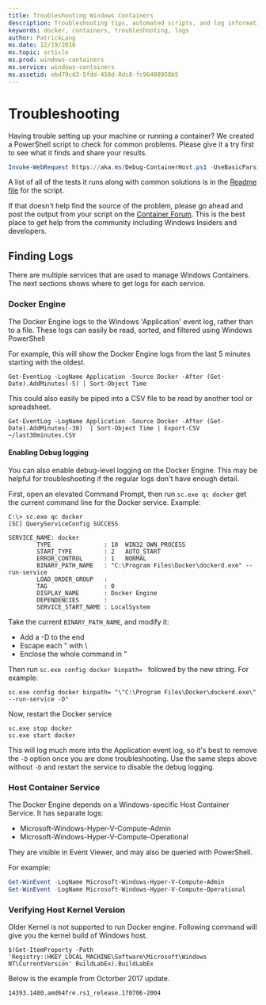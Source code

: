 ```yaml
---
title: Troubleshooting Windows Containers
description: Troubleshooting tips, automated scripts, and log information for Windows containers and Docker
keywords: docker, containers, troubleshooting, logs
author: PatrickLang
ms.date: 12/19/2016
ms.topic: article
ms.prod: windows-containers
ms.service: windows-containers
ms.assetid: ebd79cd3-5fdd-458d-8dc8-fc96408958b5
---
```


# Troubleshooting

Having trouble setting up your machine or running a container? We created a PowerShell script to check for common problems. Please give it a try first to see what it finds and share your results.

```PowerShell
Invoke-WebRequest https://aka.ms/Debug-ContainerHost.ps1 -UseBasicParsing | Invoke-Expression
```
A list of all of the tests it runs along with common solutions is in the [Readme file](https://github.com/Microsoft/Virtualization-Documentation/blob/live/windows-server-container-tools/Debug-ContainerHost/README.md) for the script.

If that doesn't help find the source of the problem, please go ahead and post the output from your script on the [Container Forum](https://social.msdn.microsoft.com/Forums/en-US/home?forum=windowscontainers). This is the best place to get help from the community including Windows Insiders and developers.


## Finding Logs
There are multiple services that are used to manage Windows Containers. The next sections shows where to get logs for each service.

### Docker Engine
The Docker Engine logs to the Windows 'Application' event log, rather than to a file. These logs can easily be read, sorted, and filtered using Windows PowerShell

For example, this will show the Docker Engine logs from the last 5 minutes starting with the oldest.

```
Get-EventLog -LogName Application -Source Docker -After (Get-Date).AddMinutes(-5) | Sort-Object Time 
```

This could also easily be piped into a CSV file to be read by another tool or spreadsheet.

```
Get-EventLog -LogName Application -Source Docker -After (Get-Date).AddMinutes(-30)  | Sort-Object Time | Export-CSV ~/last30minutes.CSV
```

#### Enabling Debug logging
You can also enable debug-level logging on the Docker Engine. This may be helpful for troubleshooting if the regular logs don't have enough detail.

First, open an elevated Command Prompt, then run `sc.exe qc docker` get the current command line for the Docker service.
Example:
```none
C:\> sc.exe qc docker
[SC] QueryServiceConfig SUCCESS

SERVICE_NAME: docker
        TYPE               : 10  WIN32_OWN_PROCESS
        START_TYPE         : 2   AUTO_START
        ERROR_CONTROL      : 1   NORMAL
        BINARY_PATH_NAME   : "C:\Program Files\Docker\dockerd.exe" --run-service
        LOAD_ORDER_GROUP   :
        TAG                : 0
        DISPLAY_NAME       : Docker Engine
        DEPENDENCIES       :
        SERVICE_START_NAME : LocalSystem
```

Take the current `BINARY_PATH_NAME`, and modify it:
- Add a -D to the end
- Escape each " with \
- Enclose the whole command in "

Then run `sc.exe config docker binpath= ` followed by the new string. For example: 
```none
sc.exe config docker binpath= "\"C:\Program Files\Docker\dockerd.exe\" --run-service -D"
```


Now, restart the Docker service
```none
sc.exe stop docker
sc.exe start docker
```

This will log much more into the Application event log, so it's best to remove the `-D` option once you are done troubleshooting. Use the same steps above without `-D` and restart the service to disable the debug logging.


### Host Container Service
The Docker Engine depends on a Windows-specific Host Container Service. It has separate logs: 
- Microsoft-Windows-Hyper-V-Compute-Admin
- Microsoft-Windows-Hyper-V-Compute-Operational

They are visible in Event Viewer, and may also be queried with PowerShell.

For example:
```PowerShell
Get-WinEvent -LogName Microsoft-Windows-Hyper-V-Compute-Admin
Get-WinEvent -LogName Microsoft-Windows-Hyper-V-Compute-Operational 
```

### Verifying Host Kernel Version
Older Kernel is not supported to run Docker engine.  Following command will give you the kernel build of Windows host.
```
$(Get-ItemProperty -Path 'Registry::HKEY_LOCAL_MACHINE\Software\Microsoft\Windows NT\CurrentVersion' BuildLabEx).BuildLabEx
```
Below is the example from Octorber 2017 update.
```
14393.1480.amd64fre.rs1_release.170706-2004
```



